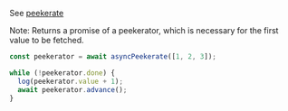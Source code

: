 See [peekerate](#peekerate)

Note: Returns a promise of a peekerator, which is necessary for the first value to be fetched.

```js
const peekerator = await asyncPeekerate([1, 2, 3]);

while (!peekerator.done) {
  log(peekerator.value + 1);
  await peekerator.advance();
}
```
